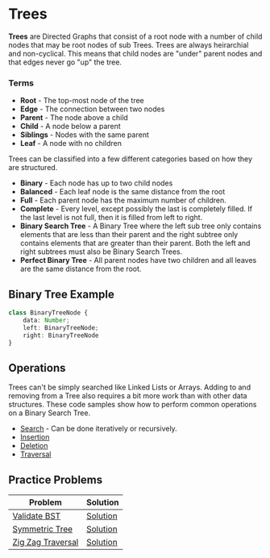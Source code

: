 # Trees
**Trees** are Directed Graphs that consist of a root node with a number of child nodes that may be root nodes of sub Trees. Trees are always heirarchial and non-cyclical. This means that child nodes are "under" parent nodes and that edges never go "up" the tree.

### Terms
* **Root** - The top-most node of the tree
* **Edge** - The connection between two nodes
* **Parent** - The node above a child
* **Child** - A node below a parent
* **Siblings** - Nodes with the same parent
* **Leaf** - A node with no children

Trees can be classified into a few different categories based on how they are structured.

* **Binary** - Each node has up to two child nodes
* **Balanced** - Each leaf node is the same distance from the root
* **Full** - Each parent node has the maximum number of children.
* **Complete** - Every level, except possibly the last is completely filled. If the last level is not full, then it is filled from left to right.
* **Binary Search Tree** - A Binary Tree where the left sub tree only contains elements that are less than their parent and the right subtree only contains elements that are greater than their parent. Both the left and right subtrees must also be Binary Search Trees.
* **Perfect Binary Tree** - All parent nodes have two children and all leaves are the same distance from the root.

## Binary Tree Example
```ts
class BinaryTreeNode {
    data: Number;
    left: BinaryTreeNode;
    right: BinaryTreeNode
}
```

## Operations
Trees can't be simply searched like Linked Lists or Arrays. Adding to and removing from a Tree also requires a bit more work than with other data structures. These code samples show how to perform common operations on a Binary Search Tree.

* [Search](examples/search.ts) - Can be done iteratively or recursively.
* [Insertion](examples/insert.ts)
* [Deletion](examples/delete.ts)
* [Traversal](examples/traversal.ts)

## Practice Problems
| Problem | Solution |
|---|---|
| [Validate BST](https://leetcode.com/problems/validate-binary-search-tree/) | [Solution](https://github.com/bmanley91/practice-problems/blob/main/trees/ValidateBST.java) |
| [Symmetric Tree](https://leetcode.com/problems/symmetric-tree/) | [Solution](https://github.com/bmanley91/practice-problems/blob/main/trees/SymmetricTree.java) |
| [Zig Zag Traversal](https://leetcode.com/problems/binary-tree-zigzag-level-order-traversal/) | [Solution](https://github.com/bmanley91/practice-problems/blob/main/trees/ZigZagTraversal.java) |